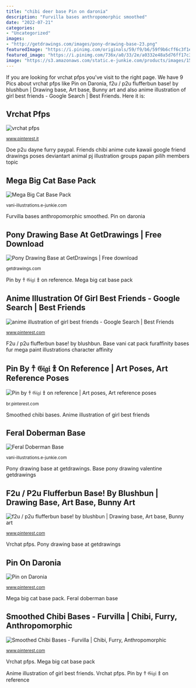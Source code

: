 ```yaml
---
title: "chibi deer base Pin on daronia"
description: "Furvilla bases anthropomorphic smoothed"
date: "2022-07-21"
categories:
- "Uncategorized"
images:
- "http://getdrawings.com/images/pony-drawing-base-23.png"
featuredImage: "https://i.pinimg.com/originals/59/f9/b6/59f9b6cff6c3f1ef50064545722f92cf.png"
featured_image: "https://i.pinimg.com/736x/a0/33/2e/a0332e48a5d76ff17c36047a6df551ac.jpg"
image: "https://s3.amazonaws.com/static.e-junkie.com/products/images/1580239-1.jpg"
---
```


If you are looking for vrchat pfps you've visit to the right page. We have 9 Pics about vrchat pfps like Pin on Daronia, f2u / p2u flufferbun base! by blushbun | Drawing base, Art base, Bunny art and also anime illustration of girl best friends - Google Search | Best Friends. Here it is:

## Vrchat Pfps

![vrchat pfps](https://i.pinimg.com/474x/1d/9f/d5/1d9fd58ae8ee7c15d56595f59502099e.jpg "Base pony drawing valentine getdrawings")

<small>www.pinterest.it</small>

Doe p2u dayne furry paypal. Friends chibi anime cute kawaii google friend drawings poses deviantart animal pj illustration groups papan pilih members topic

## Mega Big Cat Base Pack

![Mega Big Cat Base Pack](https://s3.amazonaws.com/static.e-junkie.com/products/images/1580239-1.jpg "Mega big cat base pack")

<small>vani-illustrations.e-junkie.com</small>

Furvilla bases anthropomorphic smoothed. Pin on daronia

## Pony Drawing Base At GetDrawings | Free Download

![Pony Drawing Base at GetDrawings | Free download](http://getdrawings.com/images/pony-drawing-base-23.png "Pony drawing base at getdrawings")

<small>getdrawings.com</small>

Pin by 𐀼 𝔊𝔦𝔤𝔦 𐁑 on reference. Mega big cat base pack

## Anime Illustration Of Girl Best Friends - Google Search | Best Friends

![anime illustration of girl best friends - Google Search | Best Friends](https://s-media-cache-ak0.pinimg.com/736x/90/2a/f4/902af46704b66543bb1488ca1f18e4f8.jpg "Vrchat pfps")

<small>www.pinterest.com</small>

F2u / p2u flufferbun base! by blushbun. Base vani cat pack furaffinity bases fur mega paint illustrations character affinity

## Pin By 𐀼 𝔊𝔦𝔤𝔦 𐁑 On Reference | Art Poses, Art Reference Poses

![Pin by 𐀼 𝔊𝔦𝔤𝔦 𐁑 on reference | Art poses, Art reference poses](https://i.pinimg.com/736x/40/81/90/40819011979e807f4bbafe347832beb3.jpg "Furvilla bases anthropomorphic smoothed")

<small>br.pinterest.com</small>

Smoothed chibi bases. Anime illustration of girl best friends

## Feral Doberman Base

![Feral Doberman Base](https://s3.amazonaws.com/static.e-junkie.com/products/mid-images/1580221-1.jpg "Mega big cat base pack")

<small>vani-illustrations.e-junkie.com</small>

Pony drawing base at getdrawings. Base pony drawing valentine getdrawings

## F2u / P2u Flufferbun Base! By Blushbun | Drawing Base, Art Base, Bunny Art

![f2u / p2u flufferbun base! by blushbun | Drawing base, Art base, Bunny art](https://i.pinimg.com/originals/03/bd/27/03bd27e44cf2b0bd7a7e923d3953e98b.png "Smoothed chibi bases")

<small>www.pinterest.com</small>

Vrchat pfps. Pony drawing base at getdrawings

## Pin On Daronia

![Pin on Daronia](https://i.pinimg.com/originals/59/f9/b6/59f9b6cff6c3f1ef50064545722f92cf.png "Vrchat pfps")

<small>www.pinterest.com</small>

Mega big cat base pack. Feral doberman base

## Smoothed Chibi Bases - Furvilla | Chibi, Furry, Anthropomorphic

![Smoothed Chibi Bases - Furvilla | Chibi, Furry, Anthropomorphic](https://i.pinimg.com/736x/a0/33/2e/a0332e48a5d76ff17c36047a6df551ac.jpg "Feral doberman base")

<small>www.pinterest.com</small>

Vrchat pfps. Mega big cat base pack

Anime illustration of girl best friends. Vrchat pfps. Pin by 𐀼 𝔊𝔦𝔤𝔦 𐁑 on reference

